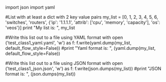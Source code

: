 
import json
import yaml

#List with at least a dict with 2 key value pairs
my_list = [0, 1, 2, 3, 4, 5, 6, 'switches', 'routers', {'ip': '1.1.1.1', 'attrib': ['cpu', 'memory', 'capacity'], 'os': 'veos'}]
print "My list is: ", my_list


#Write this list out to a file using YAML format
with open ('test_class1_yaml.yaml', 'w') as f:
    f.write(yaml.dump(my_list, default_flow_style=False))
#print "Yaml format is: ", (yaml.dump(my_list, default_flow_style=False))


#Write this list out to a file using JSON format
with open ('test_class1_json.json', 'w') as f:
    f.write(json.dumps(my_list))
#print "JSON format is: ", (json.dumps(my_list))

#
